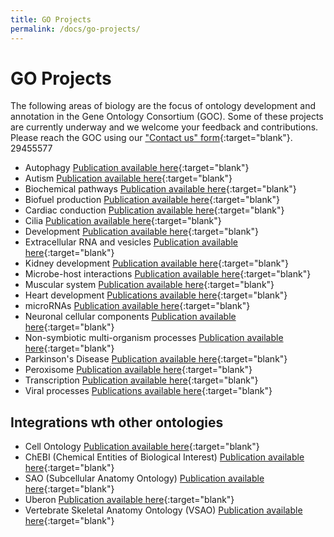```yaml
---
title: GO Projects
permalink: /docs/go-projects/
---
```


# GO Projects

The following areas of biology are the focus of ontology development and annotation in the Gene Ontology Consortium (GOC). Some of these projects are currently underway and we welcome your feedback and contributions. Please reach the GOC using our ["Contact us" form](http://help.geneontology.org/){:target="blank"}.
    29455577
    
+ Autophagy [Publication available here](https://www.ncbi.nlm.nih.gov/pubmed/29455577){:target="blank"}
+ Autism [Publication available here](https://www.ncbi.nlm.nih.gov/pubmed/26047810){:target="blank"}
+ Biochemical pathways [Publication available here](https://www.ncbi.nlm.nih.gov/pubmed/27589964){:target="blank"}
+ Biofuel production [Publication available here](https://www.ncbi.nlm.nih.gov/pubmed/25346727){:target="blank"}
+ Cardiac conduction [Publication available here](https://www.ncbi.nlm.nih.gov/pubmed/29440116){:target="blank"}
+ Cilia [Publication available here](https://www.ncbi.nlm.nih.gov/pubmed/29177046){:target="blank"}
+ Development [Publication available here](https://www.ncbi.nlm.nih.gov/pubmed/24507166){:target="blank"}
+ Extracellular RNA and vesicles [Publication available here](https://www.ncbi.nlm.nih.gov/pubmed/27076901){:target="blank"}
+ Kidney development [Publication available here](https://www.ncbi.nlm.nih.gov/pubmed/24941002){:target="blank"}
+ Microbe-host interactions [Publication available here](https://www.ncbi.nlm.nih.gov/pubmed/21119014){:target="blank"}
+ Muscular system [Publication available here](https://www.ncbi.nlm.nih.gov/pubmed/19178689){:target="blank"}
+ Heart development [Publications available here](https://www.ncbi.nlm.nih.gov/pubmed/21419760,24627794,19046747){:target="blank"}
+ microRNAs [Publication available here](https://www.ncbi.nlm.nih.gov/pubmed/29871895){:target="blank"}
+ Neuronal cellular components [Publication available here](https://jbiomedsem.biomedcentral.com/articles/10.1186/2041-1480-4-20){:target="blank"}
+ Non-symbiotic multi-organism processes [Publication available here](https://bmcmicrobiol.biomedcentral.com/articles/10.1186/s12866-015-0481-x){:target="blank"}
+ Parkinson's Disease [Publication available here](https://www.ncbi.nlm.nih.gov/pubmed/26825309){:target="blank"}
+ Peroxisome [Publication available here](https://www.ncbi.nlm.nih.gov/pubmed/23327938){:target="blank"}
+ Transcription [Publication available here](https://www.ncbi.nlm.nih.gov/pubmed/23981286){:target="blank"}
+ Viral processes [Publications available here](https://www.ncbi.nlm.nih.gov/pubmed/28207819,25233094){:target="blank"}

## Integrations wth other ontologies
+ Cell Ontology [Publication available here](https://www.ncbi.nlm.nih.gov/pubmed/27377652){:target="blank"}
+ ChEBI (Chemical Entities of Biological Interest) [Publication available here](https://www.ncbi.nlm.nih.gov/pubmed/23895341){:target="blank"}
+ SAO (Subcellular Anatomy Ontology) [Publication available here](https://www.ncbi.nlm.nih.gov/pubmed/24093723){:target="blank"}
+ Uberon [Publication available here](https://www.ncbi.nlm.nih.gov/pubmed/25937883){:target="blank"}
+ Vertebrate Skeletal Anatomy Ontology (VSAO) [Publication available here](https://www.ncbi.nlm.nih.gov/pubmed/23251424){:target="blank"}
